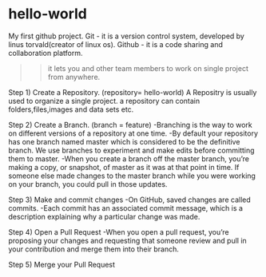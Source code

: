 # hello-world
My first github project.
Git - it is a version control system, developed by linus torvald(creator of linux os).
Github - it is a code sharing and collaboration platform.
>> it lets you and other team members to work on single project from anywhere.

Step 1) Create a Repository. (repository= hello-world)
A Repositry is usually used to organize a single project. a repository can contain folders,files,images and data sets etc.

Step 2) Create a Branch. (branch = feature)
-Branching is the way to work on different versions of a repository at one time.
-By default your repository has one branch named master which is considered to be the definitive branch. We use branches to experiment and make edits before committing them to master.
-When you create a branch off the master branch, you’re making a copy, or snapshot, of master as it was at that point in time. If someone else made changes to the master branch while you were working on your branch, you could pull in those updates.

Step 3) Make and commit changes
-On GitHub, saved changes are called commits. 
-Each commit has an associated commit message, which is a description explaining why a particular change was made.

Step 4) Open a Pull Request
-When you open a pull request, you’re proposing your changes and requesting that someone review and pull in your contribution and merge them into their branch.

Step 5) Merge your Pull Request
